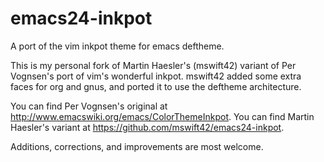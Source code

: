 emacs24-inkpot
==============

A port of the vim inkpot theme for emacs deftheme.

This is my personal fork of Martin Haesler's (mswift42) variant of Per Vognsen's port of vim's wonderful inkpot. mswift42 added some extra faces for org and gnus, and ported it to use the deftheme architecture. 

You can find Per Vognsen's original at http://www.emacswiki.org/emacs/ColorThemeInkpot.
You can find Martin Haesler's variant at https://github.com/mswift42/emacs24-inkpot.

Additions, corrections, and improvements are most welcome.
